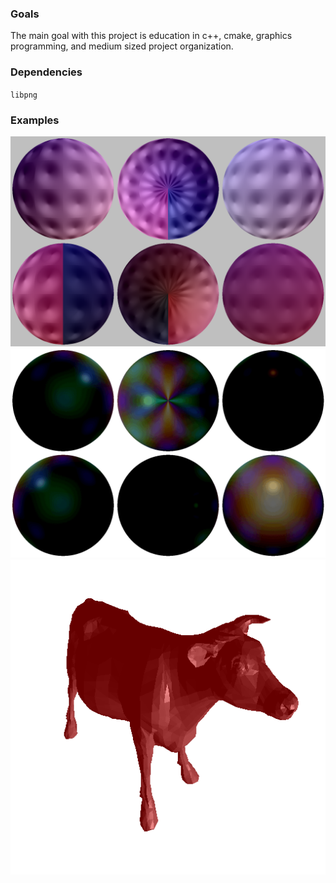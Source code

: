 ### Goals
The main goal with this project is education in c++, cmake, graphics programming, 
and medium sized project organization.

### Dependencies
`libpng`

### Examples
![example 1](https://github.com/nickbhorton/beamburst/blob/main/resources/example1.png?raw=true)
![example 2](https://github.com/nickbhorton/beamburst/blob/main/resources/example2.gif?raw=true)
![example 3](https://github.com/nickbhorton/beamburst/blob/main/resources/example3.png?raw=true)
